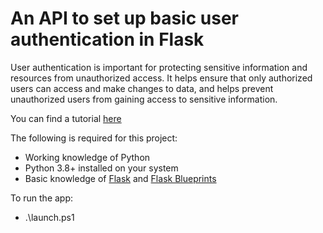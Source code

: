 # An API to set up basic user authentication in Flask

User authentication is important for protecting sensitive information and resources from unauthorized access. It helps ensure that only authorized users can access and make changes to data, and helps prevent unauthorized users from gaining access to sensitive information.

You can find a tutorial [here](https://www.freecodecamp.org/news/how-to-setup-user-authentication-in-flask/)

The following is required for this project:
* Working knowledge of Python
* Python 3.8+ installed on your system
* Basic knowledge of [Flask](https://blog.ashutoshkrris.in/getting-started-with-flask) and [Flask Blueprints](https://blog.ashutoshkrris.in/how-to-use-blueprints-to-organize-your-flask-apps)

To run the app:
* .\launch.ps1 